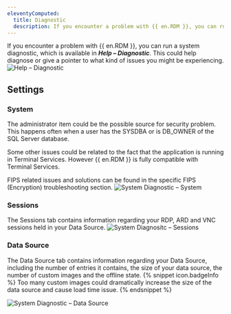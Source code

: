 ```yaml
---
eleventyComputed:
  title: Diagnostic
  description: If you encounter a problem with {{ en.RDM }}, you can run a system diagnostic, which is available in ***Help – Diagnostic***. This could help diagnose or give a pointer to what kind of issues you might be experiencing.
---
```

If you encounter a problem with {{ en.RDM }}, you can run a system diagnostic, which is available in ***Help – Diagnostic***. This could help diagnose or give a pointer to what kind of issues you might be experiencing.
![Help – Diagnostic](https://cdnweb.devolutions.net/docs/docs_en_rdm_mac_clip10466.png)

## Settings

### System

The administrator item could be the possible source for security problem. This happens often when a user has the SYSDBA or is DB_OWNER of the SQL Server database.

Some other issues could be related to the fact that the application is running in Terminal Services. However {{ en.RDM }} is fully compatible with Terminal Services.

FIPS related issues and solutions can be found in the specific FIPS (Encryption) troubleshooting section.
![System Diagnostic – System](https://cdnweb.devolutions.net/docs/docs_en_rdm_mac_clip10467.png)

### Sessions

The Sessions tab contains information regarding your RDP, ARD and VNC sessions held in your Data Source.
![System Diagnositc – Sessions](https://cdnweb.devolutions.net/docs/docs_en_rdm_mac_clip10468.png)

### Data Source
The Data Source tab contains information regarding your Data Source, including the number of entries it contains, the size of your data source, the number of custom images and the offline state.
{% snippet icon.badgeInfo %}
Too many custom images could dramatically increase the size of the data source and cause load time issue.
{% endsnippet %}

![System Diagnostic – Data Source](https://cdnweb.devolutions.net/docs/docs_en_rdm_mac_clip10469.png)
